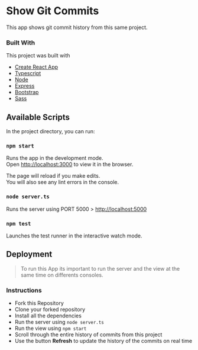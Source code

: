 # Show Git Commits
This app shows git commit history from this same project.

### Built With

This project was built with 
* [Create React App](https://github.com/facebook/create-react-app)
* [Typescript](https://www.typescriptlang.org/)
* [Node](https://nodejs.org/en/)
* [Express](https://expressjs.com/)
* [Bootstrap](https://getbootstrap.com)
* [Sass](https://sass-lang.com/)

## Available Scripts

In the project directory, you can run:

### `npm start`

Runs the app in the development mode.\
Open [http://localhost:3000](http://localhost:3000) to view it in the browser.

The page will reload if you make edits.\
You will also see any lint errors in the console.

### `node server.ts`

Runs the server using PORT 5000 > [http://localhost:5000](http://localhost:5000) 


### `npm test`

Launches the test runner in the interactive watch mode.

## Deployment
> To run this App its important to run the server and the view at the same time on differents consoles. 

### Instructions

* Fork this Repository
* Clone your forked repository
* Install all the dependencies
* Run the server using `node server.ts`
* Run the view using `npm start`
* Scroll through the entire history of commits from this project
* Use the button **Refresh** to update the history of the commits on real time 


